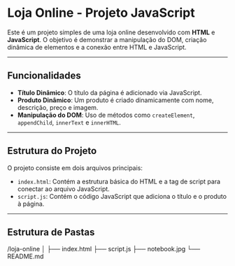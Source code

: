 # Loja Online - Projeto JavaScript

Este é um projeto simples de uma loja online desenvolvido com **HTML** e **JavaScript**. O objetivo é demonstrar a manipulação do DOM, criação dinâmica de elementos e a conexão entre HTML e JavaScript.

---

## Funcionalidades

- **Título Dinâmico**: O título da página é adicionado via JavaScript.
- **Produto Dinâmico**: Um produto é criado dinamicamente com nome, descrição, preço e imagem.
- **Manipulação do DOM**: Uso de métodos como `createElement`, `appendChild`, `innerText` e `innerHTML`.

---

## Estrutura do Projeto

O projeto consiste em dois arquivos principais:

- `index.html`: Contém a estrutura básica do HTML e a tag de script para conectar ao arquivo JavaScript.
- `script.js`: Contém o código JavaScript que adiciona o título e o produto à página.

---

## Estrutura de Pastas

/loja-online │ ├── index.html ├── script.js ├── notebook.jpg └── README.md



